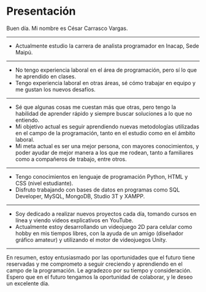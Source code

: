 # Presentación

Buen día. Mi nombre es César Carrasco Vargas.

---

- Actualmente estudio la carrera de analista programador en Inacap, Sede Maipú.

---

- No tengo experiencia laboral en el área de programación, pero sí lo que he aprendido en clases.
- Tengo experiencia laboral en otras áreas, sé cómo trabajar en equipo y me gustan los nuevos desafíos.

---

- Sé que algunas cosas me cuestan más que otras, pero tengo la habilidad de aprender rápido y siempre buscar soluciones a lo que no entiendo.
- Mi objetivo actual es seguir aprendiendo nuevas metodologías utilizadas en el campo de la programación, tanto en el estudio como en el ámbito laboral.
- Mi meta actual es ser una mejor persona, con mayores conocimientos, y poder ayudar de mejor manera a los que me rodean, tanto a familiares como a compañeros de trabajo, entre otros.

---

- Tengo conocimientos en lenguaje de programación Python, HTML y CSS (nivel estudiante).
- Disfruto trabajando con bases de datos en programas como SQL Developer, MySQL, MongoDB, Studio 3T y XAMPP.

---

- Soy dedicado a realizar nuevos proyectos cada día, tomando cursos en línea y viendo videos explicativos en YouTube.
- Actualmente estoy desarrollando un videojuego 2D para celular como hobby en mis tiempos libres, con la ayuda de un amigo (diseñador gráfico amateur) y utilizando el motor de videojuegos Unity.

---

En resumen, estoy entusiasmado por las oportunidades que el futuro tiene reservadas y me comprometo a seguir creciendo y aprendiendo en el campo de la programación. Le agradezco por su tiempo y consideración. Espero que en el futuro tengamos la oportunidad de colaborar, y le deseo un excelente día.
